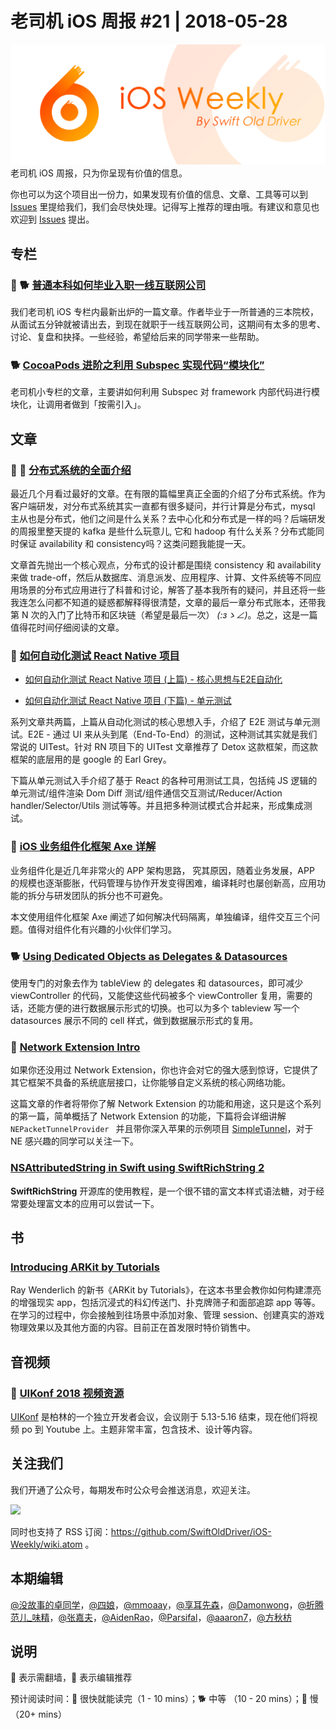 # 老司机 iOS 周报 #21 | 2018-05-28

![ios-weekly](../assets/ios-weekly.png)
老司机 iOS 周报，只为你呈现有价值的信息。

你也可以为这个项目出一份力，如果发现有价值的信息、文章、工具等可以到 [Issues](https://github.com/SwiftOldDriver/iOS-Weekly/issues) 里提给我们，我们会尽快处理。记得写上推荐的理由哦。有建议和意见也欢迎到 [Issues](https://github.com/SwiftOldDriver/iOS-Weekly/issues) 提出。

## 专栏

### 🌟 🐕 [普通本科如何毕业入职一线互联网公司](https://xiaozhuanlan.com/topic/3820914657)

我们老司机 iOS 专栏内最新出炉的一篇文章。作者毕业于一所普通的三本院校，从面试五分钟就被请出去，到现在就职于一线互联网公司，这期间有太多的思考、讨论、复盘和抉择。一些经验，希望给后来的同学带来一些帮助。

### 🐕 [CocoaPods 进阶之利用 Subspec 实现代码“模块化”](https://xiaozhuanlan.com/topic/1085467293)

老司机小专栏的文章，主要讲如何利用 Subspec 对 framework 内部代码进行模块化，让调用者做到「按需引入」。


## 文章

### 🌟 🐢  [分布式系统的全面介绍](https://hackernoon.com/a-thorough-introduction-to-distributed-systems-3b91562c9b3c)

最近几个月看过最好的文章。在有限的篇幅里真正全面的介绍了分布式系统。作为客户端研发，对分布式系统其实一直都有很多疑问，并行计算是分布式，mysql 主从也是分布式，他们之间是什么关系？去中心化和分布式是一样的吗？后端研发的周报里整天提的 kafka 是些什么玩意儿, 它和 hadoop 有什么关系？分布式能同时保证 availability 和 consistency吗？这类问题我能提一天。

文章首先抛出一个核心观点，分布式的设计都是围绕 consistency 和 availability 来做 trade-off，然后从数据库、消息派发、应用程序、计算、文件系统等不同应用场景的分布式应用进行了科普和讨论，解答了基本我所有的疑问，并且还将一些我连怎么问都不知道的疑惑都解释得很清楚，文章的最后一章分布式账本，还带我第 N 次的入门了比特币和区块链（希望是最后一次） _(:зゝ∠)_。总之，这是一篇值得花时间仔细阅读的文章。

### 🐢 [如何自动化测试 React Native 项目](http://tech.glowing.com/cn/react-native-automation-high-level-thoughts-and-e2e-testing/)

- [如何自动化测试 React Native 项目 (上篇) - 核心思想与E2E自动化](http://tech.glowing.com/cn/react-native-automation-high-level-thoughts-and-e2e-testing/)

- [如何自动化测试 React Native 项目 (下篇) - 单元测试](http://tech.glowing.com/cn/react-native-automation-unit-testing/)

系列文章共两篇，上篇从自动化测试的核心思想入手，介绍了 E2E 测试与单元测试。E2E - 通过 UI 来从头到尾（End-To-End）的测试，这种测试其实就是我们常说的 UITest。针对 RN 项目下的 UITest 文章推荐了 Detox 这款框架，而这款框架的底层用的是 google 的 Earl Grey。

下篇从单元测试入手介绍了基于 React 的各种可用测试工具，包括纯 JS 逻辑的单元测试/组件渲染 Dom Diff 测试/组件通信交互测试/Reducer/Action handler/Selector/Utils 测试等等。并且把多种测试模式合并起来，形成集成测试。

### 🐢 [iOS 业务组件化框架 Axe 详解](https://mp.weixin.qq.com/s/7IWr3YBB8Q7bGaA1a08Y8Q)

业务组件化是近几年非常火的 APP 架构思路， 究其原因，随着业务发展，APP 的规模也逐渐膨胀，代码管理与协作开发变得困难，编译耗时也屡创新高，应用功能的拆分与研发团队的拆分也不可避免。

本文使用组件化框架 Axe 阐述了如何解决代码隔离，单独编译，组件交互三个问题。值得对组件化有兴趣的小伙伴们学习。

### 🐕 [Using Dedicated Objects as Delegates & Datasources](http://alisoftware.github.io/architecture/2018/05/20/dedicated-datasources/)

使用专门的对象去作为 tableView 的 delegates 和 datasources，即可减少 viewController 的代码，又能使这些代码被多个 viewController 复用，需要的话，还能方便的进行数据展示形式的切换。也可以为多个 tableview 写一个 datasources 展示不同的 cell 样式，做到数据展示形式的复用。

### 🐎 [Network Extension Intro](http://kean.github.io/post/network-extensions-into)

如果你还没用过 Network Extension，你也许会对它的强大感到惊讶，它提供了其它框架不具备的系统底层接口，让你能够自定义系统的核心网络功能。

这篇文章的作者将带你了解 Network Extension 的功能和用途，这只是这个系列的第一篇，简单概括了 Network Extension 的功能，下篇将会详细讲解 `NEPacketTunnelProvider ` 并且带你深入苹果的示例项目 [SimpleTunnel](https://developer.apple.com/library/content/samplecode/SimpleTunnel/Introduction/Intro.html)，对于 NE 感兴趣的同学可以关注一下。

### [NSAttributedString in Swift using SwiftRichString 2](http://danielemargutti.com/2018/05/20/nsattributedstring-in-swift-using-swiftrichstring-2/)

**SwiftRichString** 开源库的使用教程，是一个很不错的富文本样式语法糖，对于经常要处理富文本的应用可以尝试一下。

## 书

### [Introducing ARKit by Tutorials](https://www.raywenderlich.com/194376/introducing-arkit-by-tutorials)

Ray Wenderlich 的新书《ARKit by Tutorials》，在这本书里会教你如何构建漂亮的增强现实 app，包括沉浸式的科幻传送门、扑克牌筛子和面部追踪 app 等等。在学习的过程中，你会接触到往场景中添加对象、管理 session、创建真实的游戏物理效果以及其他方面的内容。目前正在首发限时特价销售中。

## 音视频

### 🚧 [UIKonf 2018 视频资源](https://www.youtube.com/playlist?list=PLdr22uU_wISohI7PIhzq0gotGfKZl1lGo&utm_campaign=iOS%2BDev%2BWeekly&utm_source=iOS%2BDev%2BWeekly%2BIssue%2B353)

[UIKonf](http://www.uikonf.com) 是柏林的一个独立开发者会议，会议刚于 5.13-5.16 结束，现在他们将视频 po 到 Youtube 上。主题非常丰富，包含技术、设计等内容。

## 关注我们

我们开通了公众号，每期发布时公众号会推送消息，欢迎关注。

![](https://github.com/SwiftOldDriver/iOS-Weekly/blob/master/assets/qrcode_for_wechat.jpg?raw=true)

同时也支持了 RSS 订阅：https://github.com/SwiftOldDriver/iOS-Weekly/wiki.atom 。

## 本期编辑

[@没故事的卓同学](https://weibo.com/1926303682/profile)，[@四娘](https://kemchenj.github.io)，[@mmoaay](https://weibo.com/u/1302422271)，[@享耳先森](https://github.com/iblacksun)，[@Damonwong](https://weibo.com/damonone)，[@折腾范儿_味精](http://weibo.com/agvicking)，[@张嘉夫](https://weibo.com/2949394297)，[@AidenRao](https://weibo.com/AidenRao)，[@Parsifal](https://weibo.com/parsifalchang)，[@aaaron7](https://weibo.com/aaaron7)，[@方秋枋](https://weibo.com/100mango)

## 说明

🚧 表示需翻墙，🌟 表示编辑推荐

预计阅读时间：🐎 很快就能读完（1 - 10 mins）；🐕 中等 （10 - 20 mins）；🐢 慢（20+ mins）


